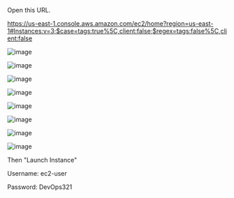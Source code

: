 Open this URL.

https://us-east-1.console.aws.amazon.com/ec2/home?region=us-east-1#Instances:v=3;$case=tags:true%5C,client:false;$regex=tags:false%5C,client:false

![image](https://github.com/raghudevopsb78/.github/assets/29029753/d958f61a-0846-46fa-900b-6e5f85334a68)


![image](https://github.com/raghudevopsb78/.github/assets/29029753/648009e8-4036-4191-a110-30cb043baf4c)


![image](https://github.com/raghudevopsb78/.github/assets/29029753/d09ff3ea-7518-43da-bd52-356f0bccc503)


![image](https://github.com/raghudevopsb78/.github/assets/29029753/92655e48-b261-464b-8951-8212527d8ed2)

![image](https://github.com/raghudevopsb78/.github/assets/29029753/d54da56e-41e1-442a-bed1-15de893e0a3e)

![image](https://github.com/raghudevopsb78/.github/assets/29029753/5b3b0f53-f946-410d-a9d5-163aabfecd14)




![image](https://github.com/raghudevopsb78/.github/assets/29029753/70112aae-9de7-4ad3-9fe4-2f5a0fcc7169)


![image](https://github.com/raghudevopsb78/.github/assets/29029753/399d71dc-012b-40ad-ac12-4ef7d5efef2a)

Then "Launch Instance"

Username: ec2-user 

Password: DevOps321

